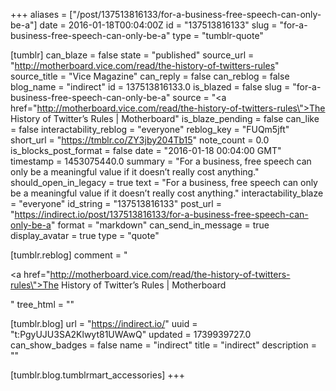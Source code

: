 +++
aliases = ["/post/137513816133/for-a-business-free-speech-can-only-be-a"]
date = 2016-01-18T00:04:00Z
id = "137513816133"
slug = "for-a-business-free-speech-can-only-be-a"
type = "tumblr-quote"

[tumblr]
can_blaze = false
state = "published"
source_url = "http://motherboard.vice.com/read/the-history-of-twitters-rules"
source_title = "Vice Magazine"
can_reply = false
can_reblog = false
blog_name = "indirect"
id = 137513816133.0
is_blazed = false
slug = "for-a-business-free-speech-can-only-be-a"
source = "<a href=\"http://motherboard.vice.com/read/the-history-of-twitters-rules\">The History of Twitter&rsquo;s Rules | Motherboard</a>"
is_blaze_pending = false
can_like = false
interactability_reblog = "everyone"
reblog_key = "FUQm5jft"
short_url = "https://tmblr.co/ZY3jby204Tb15"
note_count = 0.0
is_blocks_post_format = false
date = "2016-01-18 00:04:00 GMT"
timestamp = 1453075440.0
summary = "For a business, free speech can only be a meaningful value if it doesn’t really cost anything."
should_open_in_legacy = true
text = "For a business, free speech can only be a meaningful value if it doesn’t really cost anything."
interactability_blaze = "everyone"
id_string = "137513816133"
post_url = "https://indirect.io/post/137513816133/for-a-business-free-speech-can-only-be-a"
format = "markdown"
can_send_in_message = true
display_avatar = true
type = "quote"

[tumblr.reblog]
comment = "<p><a href=\"http://motherboard.vice.com/read/the-history-of-twitters-rules\">The History of Twitter’s Rules | Motherboard</a></p>"
tree_html = ""

[tumblr.blog]
url = "https://indirect.io/"
uuid = "t:PgyUJU3SA2Klwyt81UWAwQ"
updated = 1739939727.0
can_show_badges = false
name = "indirect"
title = "indirect"
description = ""

[tumblr.blog.tumblrmart_accessories]
+++
